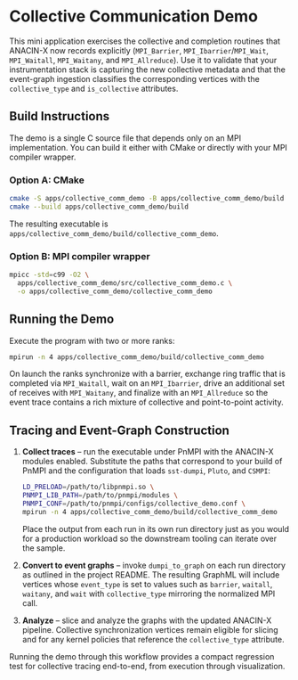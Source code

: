 # Collective Communication Demo

This mini application exercises the collective and completion routines that ANACIN-X now records explicitly (`MPI_Barrier`,
`MPI_Ibarrier`/`MPI_Wait`, `MPI_Waitall`, `MPI_Waitany`, and `MPI_Allreduce`).
Use it to validate that your instrumentation stack is capturing the new
collective metadata and that the event-graph ingestion classifies the
corresponding vertices with the `collective_type` and `is_collective` attributes.

## Build Instructions

The demo is a single C source file that depends only on an MPI implementation.
You can build it either with CMake or directly with your MPI compiler wrapper.

### Option A: CMake

```bash
cmake -S apps/collective_comm_demo -B apps/collective_comm_demo/build
cmake --build apps/collective_comm_demo/build
```

The resulting executable is
`apps/collective_comm_demo/build/collective_comm_demo`.

### Option B: MPI compiler wrapper

```bash
mpicc -std=c99 -O2 \
  apps/collective_comm_demo/src/collective_comm_demo.c \
  -o apps/collective_comm_demo/collective_comm_demo
```

## Running the Demo

Execute the program with two or more ranks:

```bash
mpirun -n 4 apps/collective_comm_demo/build/collective_comm_demo
```

On launch the ranks synchronize with a barrier, exchange ring traffic that is
completed via `MPI_Waitall`, wait on an `MPI_Ibarrier`, drive an additional set of
receives with `MPI_Waitany`, and finalize with an `MPI_Allreduce` so the event
trace contains a rich mixture of collective and point-to-point activity.

## Tracing and Event-Graph Construction

1. **Collect traces** – run the executable under PnMPI with the ANACIN-X modules
enabled. Substitute the paths that correspond to your build of PnMPI and the
configuration that loads `sst-dumpi`, `Pluto`, and `CSMPI`:

   ```bash
   LD_PRELOAD=/path/to/libpnmpi.so \
   PNMPI_LIB_PATH=/path/to/pnmpi/modules \
   PNMPI_CONF=/path/to/pnmpi/configs/collective_demo.conf \
   mpirun -n 4 apps/collective_comm_demo/build/collective_comm_demo
   ```

   Place the output from each run in its own run directory just as you would for
   a production workload so the downstream tooling can iterate over the sample.

2. **Convert to event graphs** – invoke `dumpi_to_graph` on each run directory as
   outlined in the project README. The resulting GraphML will include
   vertices whose `event_type` is set to values such as `barrier`, `waitall`,
   `waitany`, and `wait` with `collective_type` mirroring the normalized MPI call.

3. **Analyze** – slice and analyze the graphs with the updated ANACIN-X
   pipeline. Collective synchronization vertices remain eligible for slicing and
   for any kernel policies that reference the `collective_type` attribute.

Running the demo through this workflow provides a compact regression test for
collective tracing end-to-end, from execution through visualization.
